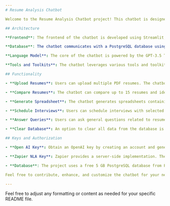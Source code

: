 ```yaml
---
# Resume Analysis Chatbot

Welcome to the Resume Analysis Chatbot project! This chatbot is designed to assist users in analyzing and managing resumes efficiently. Below, you'll find an overview of the architecture, functionality, and tools utilized in this project.

## Architecture

**Frontend**: The frontend of the chatbot is developed using Streamlit, a web application framework for Python. It provides an intuitive user interface for interacting with the chatbot and performing various tasks.

**Database**: The chatbot communicates with a PostgreSQL database using the pgml (PostgresML) library. The database consists of two collections: one for storing original resumes and another for storing summarized versions of those resumes. This setup enhances retrieval and comparison efficiency. The database retains uploaded resumes even after users leave the webpage.

**Language Model**: The core of the chatbot is powered by the GPT-3.5 Turbo language model from OpenAI. It handles tasks such as answering user queries, summarizing resumes, scheduling interviews, and ranking candidates.

**Tools and Toolkits**: The chatbot leverages various tools and toolkits, including those provided by Langchain. For instance, the Zapier Toolkit facilitates interview scheduling.

## Functionality

- **Upload Resumes**: Users can upload multiple PDF resumes. The chatbot converts them to text, analyzes them, and generates a summarized version (250 tokens) using the language model. Both versions are transformed into embeddings and chunks for efficient storage in the database.

- **Compare Resumes**: The chatbot can compare up to 15 resumes and identify the most suitable candidates for different job positions. Users provide job requirements, and the chatbot ranks candidates based on their suitability. The Langchain ReAct agent is employed to reason and deduce the best candidates.

- **Generate Spreadsheet**: The chatbot generates spreadsheets containing essential candidate data like skills, experiences, projects, and degrees. This aids easy candidate comparison and evaluation. The generated spreadsheet can be converted to Excel format and downloaded.

- **Schedule Interviews**: Users can schedule interviews with selected candidates. The chatbot uses candidate names to extract email addresses, and then uses the GPT-3.5 Turbo model to create Google Calendar events and send email invitations via the Zapier Langchain agent.

- **Answer Queries**: Users can ask general questions related to resumes in the database. The chatbot employs the GPT-3.5 Turbo model and vector search algorithm to provide informative answers based on user queries.

- **Clear Database**: An option to clear all data from the database is provided for test users. This ensures a clean slate for app testing without interference from previous resumes.

## Keys and Authorization

- **Open AI Key**: Obtain an OpenAI key by creating an account and generating an API key through their API plan.

- **Zapier NLA Key**: Zapier provides a server-side implementation. The current email for sending interview invites is hiringmanagertesthypeai@gmail.com. You can replace this email by creating a Zapier account and generating your personal NLA key.

- **Database**: The project uses a free 5 GB PostgreSQL database from PostgresML. You can switch to a larger database by modifying the database URL. Multiple users can be accommodated by creating separate collections for each user.

Feel free to contribute, enhance, and customize the chatbot for your needs!

---
```


Feel free to adjust any formatting or content as needed for your specific README file.
